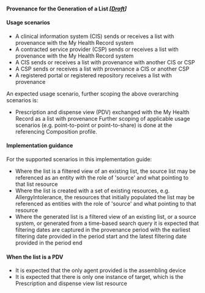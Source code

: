 #### Provenance for the Generation of a List *[[Draft](http://hl7.org/fhir/stu3/valueset-publication-status.html)]*

#### Usage scenarios
* A clinical information system (CIS) sends or receives a list with provenance with the My Health Record system
* A contracted service provider (CSP) sends or receives a list with provenance with the My Health Record system
* A CIS sends or receives a list with provenance with another CIS or CSP
* A CSP sends or receives a list with provenance a CIS or another CSP
* A registered portal or registered repository receives a list with provenance

An expected usage scenario, further scoping the above overarching scenarios is:

* Prescription and dispense view (PDV) exchanged with the My Health Record as a list with provenance
Further scoping of applicable usage scenarios (e.g. point-to-point or point-to-share) is done at the referencing Composition profile.


#### Implementation guidance

For the supported scenarios in this implementation guide:

* Where the list is a filtered view of an existing list, the source list may be referenced as an entity with the role of 'source' and what pointing to that list resource
* Where the list is created with a set of existing resources, e.g. AllergyIntolerance, the resources that initially populated the list may be referenced as entities with the role of 'source' and what pointing to that resource
* Where the generated list is a filtered view of an existing list, or a source system, or generated from a time-based search query it is expected that filtering dates are captured in the provenance period with the earliest filtering date provided in the period start and the latest filtering date provided in the period end

#### When the list is a PDV
* It is expected that the only agent provided is the assembling device
* It is expected that there is only one instance of target, which is the Prescription and dispense view list resource